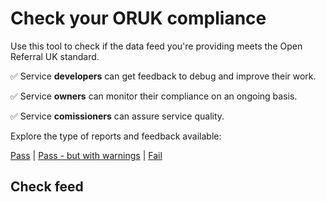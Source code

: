 # Check your ORUK compliance 

Use this tool to check if the data feed you're providing meets the Open Referral UK standard. 

✅ Service **developers** can get feedback to debug and improve their work.

✅ Service **owners** can monitor their compliance on an ongoing basis.

✅ Service **comissioners** can assure service quality. 

Explore the type of reports and feedback available: 

[Pass](/developers/validator/edcf9d03-47dd-4c46-833b-e9831d505c72?uri=https://oruk-api-2a920f51d6bb.herokuapp.com/api/mock) | [Pass - but with warnings](/developers/validator/4c305b8e-204e-4211-8670-9fd0d93b55f3?uri=https://oruk-api-2a920f51d6bb.herokuapp.com/api/mock/warn) | [Fail](/developers/validator/886de765-9e51-45e9-b4ea-5c69e4e86877?uri=https://oruk-api-2a920f51d6bb.herokuapp.com/api/mock/fail)

## Check feed 
